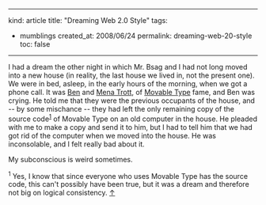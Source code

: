 -----
kind: article
title: "Dreaming Web 2.0 Style"
tags:
- mumblings
created_at: 2008/06/24
permalink: dreaming-web-20-style
toc: false
-----

<p>I had a dream the other night in which Mr. Bsag and I had not long moved into a new house (in reality, the last house we lived in, not the present one). We were in bed, asleep, in the early hours of the morning, when we got a phone call. It was <a href="http://en.wikipedia.org/wiki/Benjamin_Trott">Ben</a> and <a href="http://en.wikipedia.org/wiki/Mena_Grabowski_Trott">Mena Trott</a>, of <a href="http://movabletype.com/">Movable Type</a> fame, and Ben was crying. He told me that they were the previous occupants of the house, and -- by some mischance -- they had left the only remaining copy of the source code<sup id="r1-240608"><a href="#f1-240608">1</a></sup>  of Movable Type on an old computer in the house. He pleaded with me to make a copy and send it to him, but I had to tell him that we had got rid of the computer when we moved into the house. He was inconsolable, and I felt really bad about it.</p>

<p>My subconscious is weird sometimes.</p>

<p><sup id="f1-240608">1</sup> Yes, I know that since everyone who uses Movable Type has the source code, this can't possibly have been true, but it was a dream and therefore not big on logical consistency. <a href="#r1-240608">&uarr;</a></p>


